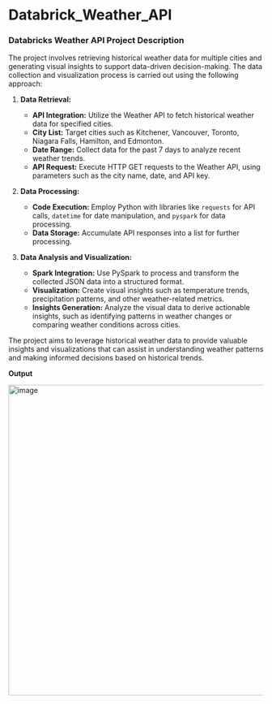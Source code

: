 # Databrick_Weather_API
### Databricks Weather API Project Description

The project involves retrieving historical weather data for multiple cities and generating visual insights to support data-driven decision-making. The data collection and visualization process is carried out using the following approach:

1. **Data Retrieval:**
   - **API Integration:** Utilize the Weather API to fetch historical weather data for specified cities.
   - **City List:** Target cities such as Kitchener, Vancouver, Toronto, Niagara Falls, Hamilton, and Edmonton.
   - **Date Range:** Collect data for the past 7 days to analyze recent weather trends.
   - **API Request:** Execute HTTP GET requests to the Weather API, using parameters such as the city name, date, and API key.

2. **Data Processing:**
   - **Code Execution:** Employ Python with libraries like `requests` for API calls, `datetime` for date manipulation, and `pyspark` for data processing.
   - **Data Storage:** Accumulate API responses into a list for further processing.

3. **Data Analysis and Visualization:**
   - **Spark Integration:** Use PySpark to process and transform the collected JSON data into a structured format.
   - **Visualization:** Create visual insights such as temperature trends, precipitation patterns, and other weather-related metrics.
   - **Insights Generation:** Analyze the visual data to derive actionable insights, such as identifying patterns in weather changes or comparing weather conditions across cities.

The project aims to leverage historical weather data to provide valuable insights and visualizations that can assist in understanding weather patterns and making informed decisions based on historical trends.

**Output**

<img width="612" alt="image" src="https://github.com/user-attachments/assets/c509bfaa-19b7-4ec3-8f8d-647eac78fcea">

